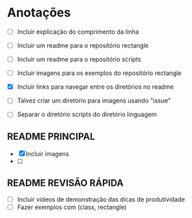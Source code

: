 # Anotações

- [ ] Incluir explicação do comprimento da linha
- [ ] Incluir um readme para o repositório rectangle
- [ ] Incluir um readme para o repositório scripts
- [ ] Incluir imagens para os exemplos do repositório rectangle
- [x] Incluir links para navegar entre os diretórios no readme
- [ ] Talvez criar um diretório para imagens usando "issue"
- [ ] Separar o diretório scripts do diretório linguagem


## README PRINCIPAL

- [x] Incluir imagens
- [ ] 

## README REVISÃO RÁPIDA

- [ ] Incluir videos de demonstração das dicas de produtividade
- [ ] Fazer exemplos com (class, rectangle)
